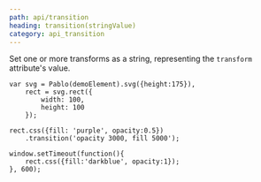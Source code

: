 ```yaml
---
path: api/transition
heading: transition(stringValue)
category: api_transition
---
```



Set one or more transforms as a string, representing the `transform` attribute's value.

    var svg = Pablo(demoElement).svg({height:175}),
        rect = svg.rect({
            width: 100,
            height: 100
        });

    rect.css({fill: 'purple', opacity:0.5})
        .transition('opacity 3000, fill 5000');

    window.setTimeout(function(){
        rect.css({fill:'darkblue', opacity:1});
    }, 600);

